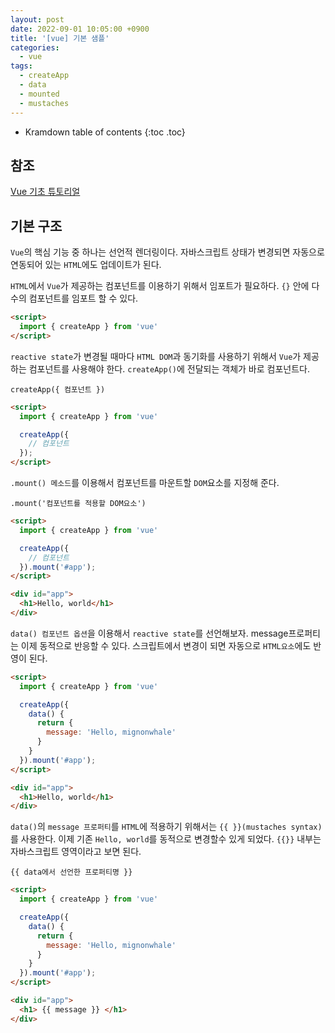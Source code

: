 ```yaml
---
layout: post
date: 2022-09-01 10:05:00 +0900
title: '[vue] 기본 샘플'
categories:
  - vue
tags:
  - createApp
  - data
  - mounted
  - mustaches
---
```


* Kramdown table of contents
{:toc .toc}

## 참조

[Vue 기초 튜토리얼](https://vuejs.org/tutorial/#step-2)

## 기본 구조

`Vue`의 핵심 기능 중 하나는 선언적 렌더링이다. 자바스크립트 상태가 변경되면 자동으로 연동되어 있는 `HTML`에도 업데이트가 된다.   

`HTML`에서 `Vue`가 제공하는 컴포넌트를 이용하기 위해서 임포트가 필요하다. `{}` 안에 다수의 컴포넌트를 임포트 할 수 있다. 

```html
<script>
  import { createApp } from 'vue'
</script>
```

`reactive state`가 변경될 때마다 `HTML DOM`과 동기화를 사용하기 위해서 `Vue`가 제공하는 컴포넌트를 사용해야 한다. `createApp()`에 전달되는 객체가 바로 컴포넌트다. 

`createApp({ 컴포넌트 })`

```html
<script>
  import { createApp } from 'vue'

  createApp({
    // 컴포넌트
  });
</script>
```

`.mount() 메소드`를 이용해서 컴포넌트를 마운트할 `DOM`요소를 지정해 준다. 

`.mount('컴포넌트를 적용할 DOM요소')`

```html
<script>
  import { createApp } from 'vue'

  createApp({
    // 컴포넌트
  }).mount('#app');
</script>

<div id="app">
  <h1>Hello, world</h1>
</div>
```

`data() 컴포넌트 옵션`을 이용해서 `reactive state`를 선언해보자. message프로퍼티는 이제 동적으로 반응할 수 있다. 스크립트에서 변경이 되면 자동으로 `HTML요소`에도 반영이 된다. 

```html
<script>
  import { createApp } from 'vue'

  createApp({
    data() {
      return {
        message: 'Hello, mignonwhale'
      }
    }
  }).mount('#app');
</script>

<div id="app">
  <h1>Hello, world</h1>
</div>

```

`data()`의 `message 프로퍼티`를 `HTML`에 적용하기 위해서는 `{{ }}(mustaches syntax)`를 사용한다. 이제 기존 `Hello, world`를 동적으로 변경할수 있게 되었다. `{{}}` 내부는 자바스크립트 영역이라고 보면 된다. 

`{{ data에서 선언한 프로퍼티명 }}`

```html
<script>
  import { createApp } from 'vue'

  createApp({
    data() {
      return {
        message: 'Hello, mignonwhale'
      }
    }
  }).mount('#app');
</script>

<div id="app">
  <h1> {{ message }} </h1>
</div>

```